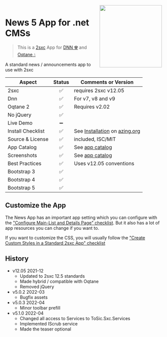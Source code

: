 <image src="app-icon.png" align="right" width="200px">

# News 5 App for .net CMSs

> This is a [2sxc](https://2sxc.org) App for [DNN ☢️](https://www.dnnsoftware.com/) and [Oqtane 💧](https://www.oqtane.org/)

A standard news / announcements app to use with 2sxc

| Aspect              | Status | Comments or Version |
| ------------------- | :----: | ------------------- |
| 2sxc                | ✅    | requires 2sxc v12.05
| Dnn                 | ✅    | For v7, v8 and v9
| Oqtane 2            | ✅    | Requires v2.02
| No jQuery           | ✅    | 
| Live Demo           | ➖    |
| Install Checklist   | ✅    | See [Installation](https://azing.org/2sxc/r/Ro8wsQG3) on [azing.org](https://azing.org/2sxc)
| Source & License    | ✅    | included, ISC/MIT
| App Catalog         | ✅    | See [app catalog](https://2sxc.org/en/apps/app/news-app-v5-hybrid-for-dnn-and-oqtane)
| Screenshots         | ✅    | See [app catalog](https://2sxc.org/en/apps/app/news-app-v5-hybrid-for-dnn-and-oqtane)
| Best Practices      | ✅    | Uses v12.05 conventions
| Bootstrap 3         | ✅    | 
| Bootstrap 4         | ✅    | 
| Bootstrap 5         | ✅    | 

## Customize the App

The News App has an important app setting which you can configure with the ["Configure Main-List and Details Page" checklist](https://azing.org/2sxc/r/SGLKKOiE). But it also has a lot of app resources you can change if you want to.

If you want to customize the CSS, you will usually follow the ["Create Custom Styles in a Standard 2sxc App" checklist](https://azing.org/2sxc/r/gg_aB9FD)

## History

* v12.05 2021-12
  * Updated to 2sxc 12.5 standards
  * Made hybrid / compatible with Oqtane
  * Removed jQuery
* v5.0.2 2022-03
  * Bugfix assets
* v5.0.3 2022-04
  * Minor toolbar prefill
* v5.1.0 2022-04 
  * Changed all access to Services to ToSic.Sxc.Services
  * Implemented IScrub service
  * Made the teaser optional